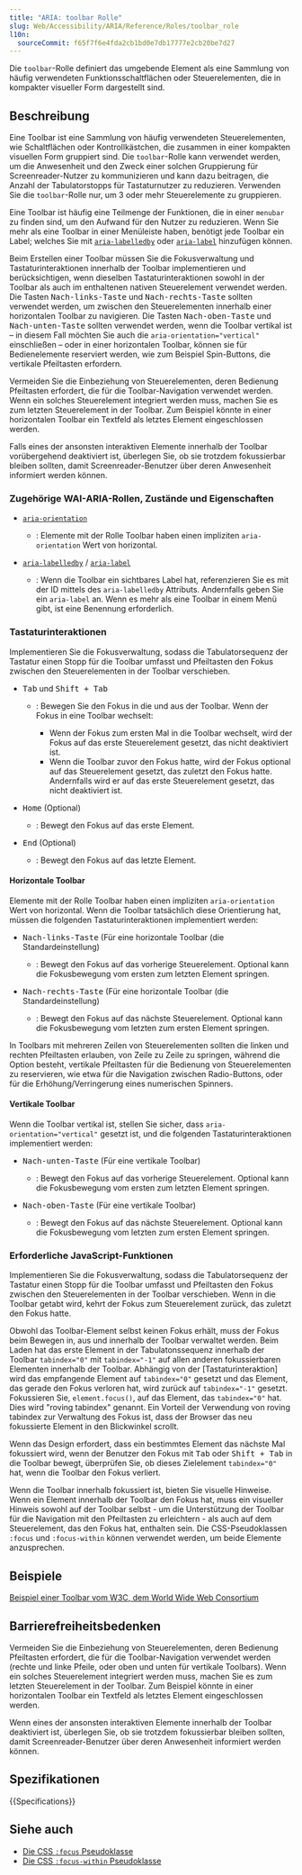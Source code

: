 ```yaml
---
title: "ARIA: toolbar Rolle"
slug: Web/Accessibility/ARIA/Reference/Roles/toolbar_role
l10n:
  sourceCommit: f65f7f6e4fda2cb1bd0e7db17777e2cb20be7d27
---
```


Die `toolbar`-Rolle definiert das umgebende Element als eine Sammlung von häufig verwendeten Funktionsschaltflächen oder Steuerelementen, die in kompakter visueller Form dargestellt sind.

## Beschreibung

Eine Toolbar ist eine Sammlung von häufig verwendeten Steuerelementen, wie Schaltflächen oder Kontrollkästchen, die zusammen in einer kompakten visuellen Form gruppiert sind. Die `toolbar`-Rolle kann verwendet werden, um die Anwesenheit und den Zweck einer solchen Gruppierung für Screenreader-Nutzer zu kommunizieren und kann dazu beitragen, die Anzahl der Tabulatorstopps für Tastaturnutzer zu reduzieren. Verwenden Sie die `toolbar`-Rolle nur, um 3 oder mehr Steuerelemente zu gruppieren.

Eine Toolbar ist häufig eine Teilmenge der Funktionen, die in einer `menubar` zu finden sind, um den Aufwand für den Nutzer zu reduzieren. Wenn Sie mehr als eine Toolbar in einer Menüleiste haben, benötigt jede Toolbar ein Label; welches Sie mit [`aria-labelledby`](/de/docs/Web/Accessibility/ARIA/Reference/Attributes/aria-labelledby) oder [`aria-label`](/de/docs/Web/Accessibility/ARIA/Reference/Attributes/aria-label) hinzufügen können.

Beim Erstellen einer Toolbar müssen Sie die Fokusverwaltung und Tastaturinteraktionen innerhalb der Toolbar implementieren und berücksichtigen, wenn dieselben Tastaturinteraktionen sowohl in der Toolbar als auch im enthaltenen nativen Steuerelement verwendet werden. Die Tasten <kbd>Nach-links-Taste</kbd> und <kbd>Nach-rechts-Taste</kbd> sollten verwendet werden, um zwischen den Steuerelementen innerhalb einer horizontalen Toolbar zu navigieren. Die Tasten <kbd>Nach-oben-Taste</kbd> und <kbd>Nach-unten-Taste</kbd> sollten verwendet werden, wenn die Toolbar vertikal ist – in diesem Fall möchten Sie auch die `aria-orientation="vertical"` einschließen – oder in einer horizontalen Toolbar, können sie für Bedienelemente reserviert werden, wie zum Beispiel Spin-Buttons, die vertikale Pfeiltasten erfordern.

Vermeiden Sie die Einbeziehung von Steuerelementen, deren Bedienung Pfeiltasten erfordert, die für die Toolbar-Navigation verwendet werden. Wenn ein solches Steuerelement integriert werden muss, machen Sie es zum letzten Steuerelement in der Toolbar. Zum Beispiel könnte in einer horizontalen Toolbar ein Textfeld als letztes Element eingeschlossen werden.

Falls eines der ansonsten interaktiven Elemente innerhalb der Toolbar vorübergehend deaktiviert ist, überlegen Sie, ob sie trotzdem fokussierbar bleiben sollten, damit Screenreader-Benutzer über deren Anwesenheit informiert werden können.

### Zugehörige WAI-ARIA-Rollen, Zustände und Eigenschaften

- [`aria-orientation`](/de/docs/Web/Accessibility/ARIA/Reference/Attributes/aria-orientation)

  - : Elemente mit der Rolle Toolbar haben einen impliziten `aria-orientation` Wert von horizontal.

- [`aria-labelledby`](/de/docs/Web/Accessibility/ARIA/Reference/Attributes/aria-labelledby) / [`aria-label`](/de/docs/Web/Accessibility/ARIA/Reference/Attributes/aria-label)
  - : Wenn die Toolbar ein sichtbares Label hat, referenzieren Sie es mit der ID mittels des `aria-labelledby` Attributs. Andernfalls geben Sie ein `aria-label` an. Wenn es mehr als eine Toolbar in einem Menü gibt, ist eine Benennung erforderlich.

### Tastaturinteraktionen

Implementieren Sie die Fokusverwaltung, sodass die Tabulatorsequenz der Tastatur einen Stopp für die Toolbar umfasst und Pfeiltasten den Fokus zwischen den Steuerelementen in der Toolbar verschieben.

- <kbd>Tab</kbd> und <kbd>Shift + Tab</kbd>

  - : Bewegen Sie den Fokus in die und aus der Toolbar. Wenn der Fokus in eine Toolbar wechselt:

    - Wenn der Fokus zum ersten Mal in die Toolbar wechselt, wird der Fokus auf das erste Steuerelement gesetzt, das nicht deaktiviert ist.
    - Wenn die Toolbar zuvor den Fokus hatte, wird der Fokus optional auf das Steuerelement gesetzt, das zuletzt den Fokus hatte. Andernfalls wird er auf das erste Steuerelement gesetzt, das nicht deaktiviert ist.

- <kbd>Home</kbd> (Optional)

  - : Bewegt den Fokus auf das erste Element.

- <kbd>End</kbd> (Optional)
  - : Bewegt den Fokus auf das letzte Element.

#### Horizontale Toolbar

Elemente mit der Rolle Toolbar haben einen impliziten `aria-orientation` Wert von horizontal. Wenn die Toolbar tatsächlich diese Orientierung hat, müssen die folgenden Tastaturinteraktionen implementiert werden:

- <kbd>Nach-links-Taste</kbd> (Für eine horizontale Toolbar (die Standardeinstellung)

  - : Bewegt den Fokus auf das vorherige Steuerelement. Optional kann die Fokusbewegung vom ersten zum letzten Element springen.

- <kbd>Nach-rechts-Taste</kbd> (Für eine horizontale Toolbar (die Standardeinstellung)
  - : Bewegt den Fokus auf das nächste Steuerelement. Optional kann die Fokusbewegung vom letzten zum ersten Element springen.

In Toolbars mit mehreren Zeilen von Steuerelementen sollten die linken und rechten Pfeiltasten erlauben, von Zeile zu Zeile zu springen, während die Option besteht, vertikale Pfeiltasten für die Bedienung von Steuerelementen zu reservieren, wie etwa für die Navigation zwischen Radio-Buttons, oder für die Erhöhung/Verringerung eines numerischen Spinners.

#### Vertikale Toolbar

Wenn die Toolbar vertikal ist, stellen Sie sicher, dass `aria-orientation="vertical"` gesetzt ist, und die folgenden Tastaturinteraktionen implementiert werden:

- <kbd>Nach-unten-Taste</kbd> (Für eine vertikale Toolbar)

  - : Bewegt den Fokus auf das vorherige Steuerelement. Optional kann die Fokusbewegung vom ersten zum letzten Element springen.

- <kbd>Nach-oben-Taste</kbd> (Für eine vertikale Toolbar)
  - : Bewegt den Fokus auf das nächste Steuerelement. Optional kann die Fokusbewegung vom letzten zum ersten Element springen.

### Erforderliche JavaScript-Funktionen

Implementieren Sie die Fokusverwaltung, sodass die Tabulatorsequenz der Tastatur einen Stopp für die Toolbar umfasst und Pfeiltasten den Fokus zwischen den Steuerelementen in der Toolbar verschieben. Wenn in die Toolbar getabt wird, kehrt der Fokus zum Steuerelement zurück, das zuletzt den Fokus hatte.

Obwohl das Toolbar-Element selbst keinen Fokus erhält, muss der Fokus beim Bewegen in, aus und innerhalb der Toolbar verwaltet werden. Beim Laden hat das erste Element in der Tabulatonssequenz innerhalb der Toolbar `tabindex="0"` mit `tabindex="-1"` auf allen anderen fokussierbaren Elementen innerhalb der Toolbar. Abhängig von der [Tastaturinteraktion] wird das empfangende Element auf `tabindex="0"` gesetzt und das Element, das gerade den Fokus verloren hat, wird zurück auf `tabindex="-1"` gesetzt. Fokussieren Sie, `element.focus()`, auf das Element, das `tabindex="0"` hat. Dies wird "roving tabindex" genannt. Ein Vorteil der Verwendung von roving tabindex zur Verwaltung des Fokus ist, dass der Browser das neu fokussierte Element in den Blickwinkel scrollt.

Wenn das Design erfordert, dass ein bestimmtes Element das nächste Mal fokussiert wird, wenn der Benutzer den Fokus mit <kbd>Tab</kbd> oder <kbd>Shift + Tab</kbd> in die Toolbar bewegt, überprüfen Sie, ob dieses Zielelement `tabindex="0"` hat, wenn die Toolbar den Fokus verliert.

Wenn die Toolbar innerhalb fokussiert ist, bieten Sie visuelle Hinweise. Wenn ein Element innerhalb der Toolbar den Fokus hat, muss ein visueller Hinweis sowohl auf der Toolbar selbst - um die Unterstützung der Toolbar für die Navigation mit den Pfeiltasten zu erleichtern - als auch auf dem Steuerelement, das den Fokus hat, enthalten sein. Die CSS-Pseudoklassen `:focus` und `:focus-within` können verwendet werden, um beide Elemente anzusprechen.

## Beispiele

[Beispiel einer Toolbar vom <abbr>W3C</abbr>, dem World Wide Web Consortium](https://www.w3.org/TR/wai-aria-practices-1.2/examples/toolbar/toolbar.html)

## Barrierefreiheitsbedenken

Vermeiden Sie die Einbeziehung von Steuerelementen, deren Bedienung Pfeiltasten erfordert, die für die Toolbar-Navigation verwendet werden (rechte und linke Pfeile, oder oben und unten für vertikale Toolbars). Wenn ein solches Steuerelement integriert werden muss, machen Sie es zum letzten Steuerelement in der Toolbar. Zum Beispiel könnte in einer horizontalen Toolbar ein Textfeld als letztes Element eingeschlossen werden.

Wenn eines der ansonsten interaktiven Elemente innerhalb der Toolbar deaktiviert ist, überlegen Sie, ob sie trotzdem fokussierbar bleiben sollten, damit Screenreader-Benutzer über deren Anwesenheit informiert werden können.

## Spezifikationen

{{Specifications}}

## Siehe auch

- [Die CSS `:focus` Pseudoklasse](/de/docs/Web/CSS/:focus)
- [Die CSS `:focus-within` Pseudoklasse](/de/docs/Web/CSS/:focus-within)
